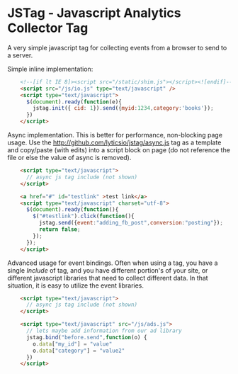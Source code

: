 JSTag - Javascript Analytics Collector Tag
===============================================

A very simple javascript tag for collecting events from a browser to send to a server. 


Simple inline implementation:
```html
    <!--[if lt IE 8]><script src="/static/shim.js"></script><![endif]-->
    <script src="/js/io.js" type="text/javascript" />
    <script type="text/javascript">
      $(document).ready(function(e){
        jstag.init({ cid: 1}).send({myid:1234,category:'books'});
      })
    </script>
```

Async implementation.  This is better for performance, non-blocking page usage.   Use the http://github.com/lyticsio/jstag/async.js tag as a template and copy/paste (with edits) into a script block on page (do not reference the file or else the value of async is removed).  
```html
    <script type="text/javascript">
      // async js tag include (not shown)
    </script>

    <a href="#" id="testlink" >test link</a>
    <script type="text/javascript" charset="utf-8">
      $(document).ready(function(){
        $("#testlink").click(function(){
          jstag.send({event:"adding_fb_post",conversion:"posting"});
          return false;
        });
      });
    </script>
```


Advanced usage for event bindings.   Often when using a tag, you have a single *Include* of tag, and you have different portion's of your site, or different javascript libraries that need to collect different data.  In that situation, it is easy to utilize the event libraries.  
```html
    <script type="text/javascript">
      // async js tag include (not shown)
    </script>

    <script type="text/javascript" src="/js/ads.js">
      // lets maybe add information from our ad library
      jstag.bind("before.send",function(o) {
        o.data["my_id"] = "value"
        o.data["category"] = "value2"
      })
    </script>
```

